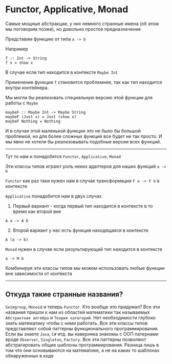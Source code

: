# Functor, Applicative, Monad

Самые мощные абстракции, у них немного странные имена (об этом мы поговорим позже), но довольно простое предназначение

Представим функцию от типа `a -> b`

Например 

```
f :: Int -> String
f x = show x
```

В случае если тип находится в контексте `Maybe Int`

Применение функции `f` становится проблемнее, так как тип находится внутри контейнера. 

Мы могли бы реализовать специальную версию этой функции для работы с `Maybe`

```
maybeF :: Maybe Int -> Maybe String
maybeF (Just x) = Just (show x)
maybeF Nothing = Nothing
```

И в случае этой маленькой функции это не было бы большой проблемой, но для более сложных функций все будет не так просто. И мы явно не хотели бы реализовывать подобные версии всех функций.

---

Тут то нам и понадобятся `Functor`, `Applicative`, `Monad`

Эти классы типов играют роль неких адаптеров для наших функций `a -> b`

`Functor` как раз таки нужен нам в случае трансформации `F a -> F b` в контексте 

`Applicative` понадобится нам в двух случах 

1) Первый вариант - когда первый тип находится в контексте в то время как второй вне

`A a -> A b`

2) Второй вариант у нас есть функция находящаяся в контексте 

`A (a -> b)`

`Monad` нужен в случае если результирующий тип находится в контексте 

`a -> M b`

Комбинируя эти классы типов мы можем использовать любые функции вне зависимости от контекста

---

## Откуда такие странные названия?

`Seimgroup`, `Monoid` и теперь `Functor`. Кто вообще это придумал? Все эти названия пришли к нам из областей математики так называемых `Абстрактная алгебра` и `Теория категорий`. Нет необходимости глубоко знать математику чтобы с ними работать. Все эти классы типов представляют собой паттерны функционального программирования. Если вы знаете `Java`, `C#` итд. вы наверняка знакомы с ООП патернами вроде `Observer`, `Singleton`, `Factory`. Все эти паттерны позволяют абстрагировать общие шаблоны программирования. Разница лишь в том что они основываются на математике, а не на каких то шаблонах обнаруженных в коде


